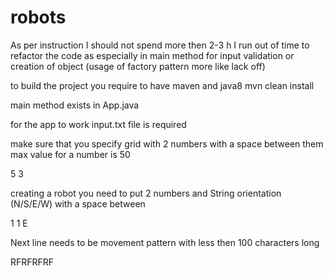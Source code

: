 # robots
As per instruction I should not spend more then 2-3 h I run out of time to refactor the code
as especially in main method for input validation  or creation of object (usage of factory pattern more like lack off)

to build the project you require to have maven and java8
    mvn clean install

main method exists in App.java

for the app to work input.txt file is required

make sure that you specify grid with 2 numbers with a space between them max value for a number is 50

5 3

creating a robot you need to put 2 numbers and String orientation (N/S/E/W) with a space between

1 1 E

Next line needs to be movement pattern with less then 100 characters long

RFRFRFRF

